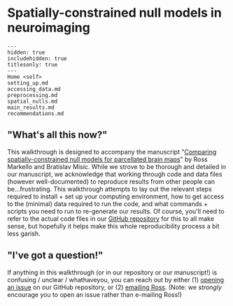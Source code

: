 # Spatially-constrained null models in neuroimaging

```{toctree}
---
hidden: true
includehidden: true
titlesonly: true
---
Home <self>
setting_up.md
accessing_data.md
preprocessing.md
spatial_nulls.md
main_results.md
recommendations.md
```

## "What's all this now?"

This walkthrough is designed to accompany the manuscript "[Comparing spatially-constrained null models for parcellated brain maps](https://www.biorxiv.org/content/10.1101/2020.08.13.249797v1)" by Ross Markello and Bratislav Misic.
While we strove to be thorough and detailed in our manuscript, we acknowledge that working through code and data files (however well-documented) to reproduce results from other people can be...frustrating.
This walkthrough attempts to lay out the relevant steps required to install + set up your computing environment, how to get access to the (minimal) data required to run the code, and what commands + scripts you need to run to re-generate our results.
Of course, you'll need to refer to the actual code files in our [GitHub repository](https://github.com/netneurolab/markello_spatialnulls) for this to all make sense, but hopefully it helps make this whole reproducibility process a bit less garish.

## "I've got a question!"

If anything in this walkthrough (or in our repository or our manuscript!) is confusing / unclear / whathaveyou, you can reach out by either (1) [opening an issue](https://github.com/netneurolab/markello_spatialnulls/issues) on our GitHub repository, or (2) [emailing Ross](mailto:ross.markello@mail.mcgill.ca).
(Note: we _strongly_ encourage you to open an issue rather than e-mailing Ross!)
